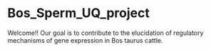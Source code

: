 # Bos_Sperm_UQ_project

Welcome!!
Our goal is to contribute to the elucidation of regulatory mechanisms of gene expression in Bos taurus cattle. 


